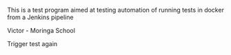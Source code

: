 This is a test program aimed at testing automation of running tests in docker from a Jenkins pipeline

Victor - Moringa School

Trigger test again